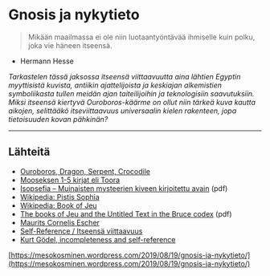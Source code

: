 # Gnosis ja nykytieto

> Mikään maailmassa ei ole niin luotaantyöntävää ihmiselle kuin polku, joka vie häneen itseensä. - Hermann Hesse

_Tarkastelen tässä jaksossa itseensä viittaavuutta aina lähtien Egyptin myyttisistä kuvista, antiikin ajattelijoista ja keskiajan alkemistien symboliikasta tullen meidän ajan taiteilijoihin ja teknologisiin saavutuksiin. Miksi itseensä kiertyvä Ouroboros-käärme on ollut niin tärkeä kuva kautta aikojen, selittääkö itseviittaavuus universaalin kielen rakenteen, jopa tietoisuuden kovan pähkinän?_

---

## Lähteitä

* [Ouroboros, Dragon, Serpent, Crocodile](https://www.crystalinks.com/ouroboros.html)
* [Mooseksen 1-5 kirjat eli Toora](https://fi.wikipedia.org/wiki/Toora)
* [Isopsefia – Muinaisten mysteerien kiveen kirjoitettu avain](https://www.academia.edu/38337321/Isopsefia_-_Muinaisten_mysteerien_kiveen_kirjoitettu_avain_tutkielmaessee_) \(pdf\)
* [Wikipedia: Pistis Sophia](https://en.wikipedia.org/wiki/Pistis_Sophia)
* [Wikipedia: Book of Jeu](https://en.wikipedia.org/wiki/Books_of_Jeu)
* [The books of Jeu and the Untitled Text in the Bruce codex](https://gnosis.study/library/%D0%93%D0%BD%D0%BE%D0%B7%D0%B8%D1%81/%D0%98%D1%81%D1%81%D0%BB%D0%B5%D0%B4%D0%BE%D0%B2%D0%B0%D0%BD%D0%B8%D1%8F/ENG/The%20Books%20of%20Jeu%20and%20the%20Untitled%20Text%20in%20the%20Bruce%20Codex.pdf) \(pdf\)
* [Maurits Cornelis Escher](https://www.mcescher.com/)
* [Self-Reference / Itseensä viittaavuus](https://plato.stanford.edu/entries/self-reference/)
* [Kurt Gödel, incompleteness and self-reference](https://epochemagazine.org/the-incomplete-self-g%C3%B6del-and-the-brain-7f5ddb29fe3a)

[https://mesokosminen.wordpress.com/2019/08/19/gnosis-ja-nykytieto/](https://mesokosminen.wordpress.com/2019/08/19/gnosis-ja-nykytieto/)

